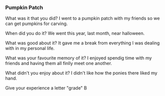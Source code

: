 ### Pumpkin Patch
What was it that you did?
I went to a pumpkin patch with my friends so we can get pumpkins for carving.

When did you do it?
We went this year, last month, near halloween.

What was good about it?
It gave me a break from everything I was dealing with in my personal life.

What was your favourite memory of it?
I enjoyed spendig time with my friends and having them all finlly meet one another.

What didn't you enjoy about it?
I didn't like how the ponies there liked my hand.

Give your experience a letter "grade"
B